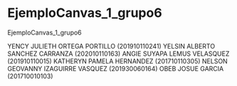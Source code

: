 # EjemploCanvas_1_grupo6
EjemploCanvas_1_grupo6

YENCY JULIETH ORTEGA PORTILLO        (201910110241)
YELSIN ALBERTO SANCHEZ CARRANZA      (202010110163)
ANGIE SUYAPA LEMUS VELASQUEZ         (201910110015)
KATHERYN PAMELA HERNANDEZ            (201710110305)
NELSON GEOVANNY IZAGUIRRE VASQUEZ    (201930060164)
OBEB JOSUE GARCIA                    (201710010103)
